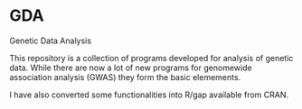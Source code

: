 # GDA
Genetic Data Analysis

This repository is a collection of programs developed for analysis of genetic data. While there are now a lot of new programs for genomewide association analysis (GWAS) they form the basic elemements.

I have also converted some functionalities into R/gap available from CRAN.
